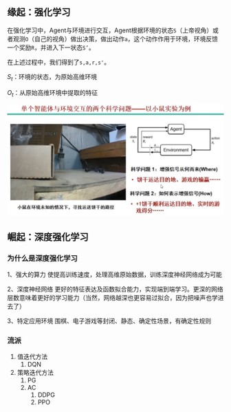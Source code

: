 

## 缘起：强化学习

在强化学习中，Agent与环境进行交互，Agent根据环境的状态`S`（上帝视角）或者观测`O`（自己的视角）做出决策，做出动作`a`，这个动作作用于环境，环境反馈一个奖励`R`，并进入下一状态`S’`。

在上述过程中，我们得到了`s,a,r,s'`。

$S_t$：环境的状态，为原始高维环境

$O_t$：从原始高维环境中提取的特征



![image-20210222101216200](图片/image-20210222101216200.png)



## 崛起：深度强化学习

### 为什么是深度强化学习

1、强大的算力
使提高训练速度，处理高维原始数据，训练深度神经网络成为可能

2、深度神经网络
更好的特征表达及函数拟合能力，实现端到端学习。更深的网络层数意味着更好的学习能力（当然，网络越深也更容易过拟合，因为把噪声也学进去了）

3、特定应用环境
围棋、电子游戏等封闭、静态、确定性场景，有确定性规则

### 流派

1. 值迭代方法
   1. DQN
2. 策略迭代方法
   1. PG
   2. AC
      1. DDPG
      2. PPO



